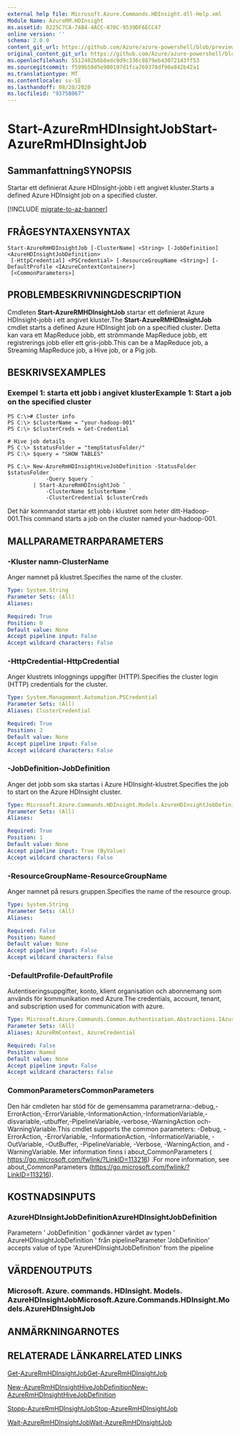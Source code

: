 ```yaml
---
external help file: Microsoft.Azure.Commands.HDInsight.dll-Help.xml
Module Name: AzureRM.HDInsight
ms.assetid: 0225C7CA-74B4-4ACC-870C-9539DF6ECC47
online version: ''
schema: 2.0.0
content_git_url: https://github.com/Azure/azure-powershell/blob/preview/src/ResourceManager/HDInsight/Commands.HDInsight/help/Start-AzureRmHDInsightJob.md
original_content_git_url: https://github.com/Azure/azure-powershell/blob/preview/src/ResourceManager/HDInsight/Commands.HDInsight/help/Start-AzureRmHDInsightJob.md
ms.openlocfilehash: 5512482b6b8edc0d9c336c8879eb43072143ff53
ms.sourcegitcommit: f599b50d5e980197d1fca769378df90a842b42a1
ms.translationtype: MT
ms.contentlocale: sv-SE
ms.lasthandoff: 08/20/2020
ms.locfileid: "93758067"
---
```

# <span data-ttu-id="d5234-101">Start-AzureRmHDInsightJob</span><span class="sxs-lookup"><span data-stu-id="d5234-101">Start-AzureRmHDInsightJob</span></span>

## <span data-ttu-id="d5234-102">Sammanfattning</span><span class="sxs-lookup"><span data-stu-id="d5234-102">SYNOPSIS</span></span>
<span data-ttu-id="d5234-103">Startar ett definierat Azure HDInsight-jobb i ett angivet kluster.</span><span class="sxs-lookup"><span data-stu-id="d5234-103">Starts a defined Azure HDInsight job on a specified cluster.</span></span>

[!INCLUDE [migrate-to-az-banner](../../includes/migrate-to-az-banner.md)]

## <span data-ttu-id="d5234-104">FRÅGESYNTAXEN</span><span class="sxs-lookup"><span data-stu-id="d5234-104">SYNTAX</span></span>

```
Start-AzureRmHDInsightJob [-ClusterName] <String> [-JobDefinition] <AzureHDInsightJobDefinition>
 [-HttpCredential] <PSCredential> [-ResourceGroupName <String>] [-DefaultProfile <IAzureContextContainer>]
 [<CommonParameters>]
```

## <span data-ttu-id="d5234-105">PROBLEMBESKRIVNING</span><span class="sxs-lookup"><span data-stu-id="d5234-105">DESCRIPTION</span></span>
<span data-ttu-id="d5234-106">Cmdleten **Start-AzureRMHDInsightJob** startar ett definierat Azure HDInsight-jobb i ett angivet kluster.</span><span class="sxs-lookup"><span data-stu-id="d5234-106">The **Start-AzureRMHDInsightJob** cmdlet starts a defined Azure HDInsight job on a specified cluster.</span></span>
<span data-ttu-id="d5234-107">Detta kan vara ett MapReduce jobb, ett strömmande MapReduce jobb, ett registrerings jobb eller ett gris-jobb.</span><span class="sxs-lookup"><span data-stu-id="d5234-107">This can be a MapReduce job, a Streaming MapReduce job, a Hive job, or a Pig job.</span></span>

## <span data-ttu-id="d5234-108">BESKRIVS</span><span class="sxs-lookup"><span data-stu-id="d5234-108">EXAMPLES</span></span>

### <span data-ttu-id="d5234-109">Exempel 1: starta ett jobb i angivet kluster</span><span class="sxs-lookup"><span data-stu-id="d5234-109">Example 1: Start a job on the specified cluster</span></span>
```
PS C:\># Cluster info
PS C:\> $clusterName = "your-hadoop-001"
PS C:\> $clusterCreds = Get-Credential

# Hive job details
PS C:\> $statusFolder = "tempStatusFolder/"
PS C:\> $query = "SHOW TABLES"

PS C:\> New-AzureRmHDInsightHiveJobDefinition -StatusFolder $statusFolder `
            -Query $query `
        | Start-AzureRmHDInsightJob `
            -ClusterName $clusterName `
            -ClusterCredential $clusterCreds
```

<span data-ttu-id="d5234-110">Det här kommandot startar ett jobb i klustret som heter ditt-Hadoop-001.</span><span class="sxs-lookup"><span data-stu-id="d5234-110">This command starts a job on the cluster named your-hadoop-001.</span></span>

## <span data-ttu-id="d5234-111">MALLPARAMETRAR</span><span class="sxs-lookup"><span data-stu-id="d5234-111">PARAMETERS</span></span>

### <span data-ttu-id="d5234-112">-Kluster namn</span><span class="sxs-lookup"><span data-stu-id="d5234-112">-ClusterName</span></span>
<span data-ttu-id="d5234-113">Anger namnet på klustret.</span><span class="sxs-lookup"><span data-stu-id="d5234-113">Specifies the name of the cluster.</span></span>

```yaml
Type: System.String
Parameter Sets: (All)
Aliases: 

Required: True
Position: 0
Default value: None
Accept pipeline input: False
Accept wildcard characters: False
```

### <span data-ttu-id="d5234-114">-HttpCredential</span><span class="sxs-lookup"><span data-stu-id="d5234-114">-HttpCredential</span></span>
<span data-ttu-id="d5234-115">Anger klustrets inloggnings uppgifter (HTTP).</span><span class="sxs-lookup"><span data-stu-id="d5234-115">Specifies the cluster login (HTTP) credentials for the cluster.</span></span>

```yaml
Type: System.Management.Automation.PSCredential
Parameter Sets: (All)
Aliases: ClusterCredential

Required: True
Position: 2
Default value: None
Accept pipeline input: False
Accept wildcard characters: False
```

### <span data-ttu-id="d5234-116">-JobDefinition</span><span class="sxs-lookup"><span data-stu-id="d5234-116">-JobDefinition</span></span>
<span data-ttu-id="d5234-117">Anger det jobb som ska startas i Azure HDInsight-klustret.</span><span class="sxs-lookup"><span data-stu-id="d5234-117">Specifies the job to start on the Azure HDInsight cluster.</span></span>

```yaml
Type: Microsoft.Azure.Commands.HDInsight.Models.AzureHDInsightJobDefinition
Parameter Sets: (All)
Aliases: 

Required: True
Position: 1
Default value: None
Accept pipeline input: True (ByValue)
Accept wildcard characters: False
```

### <span data-ttu-id="d5234-118">-ResourceGroupName</span><span class="sxs-lookup"><span data-stu-id="d5234-118">-ResourceGroupName</span></span>
<span data-ttu-id="d5234-119">Anger namnet på resurs gruppen.</span><span class="sxs-lookup"><span data-stu-id="d5234-119">Specifies the name of the resource group.</span></span>

```yaml
Type: System.String
Parameter Sets: (All)
Aliases: 

Required: False
Position: Named
Default value: None
Accept pipeline input: False
Accept wildcard characters: False
```

### <span data-ttu-id="d5234-120">-DefaultProfile</span><span class="sxs-lookup"><span data-stu-id="d5234-120">-DefaultProfile</span></span>
<span data-ttu-id="d5234-121">Autentiseringsuppgifter, konto, klient organisation och abonnemang som används för kommunikation med Azure.</span><span class="sxs-lookup"><span data-stu-id="d5234-121">The credentials, account, tenant, and subscription used for communication with azure.</span></span>

```yaml
Type: Microsoft.Azure.Commands.Common.Authentication.Abstractions.IAzureContextContainer
Parameter Sets: (All)
Aliases: AzureRmContext, AzureCredential

Required: False
Position: Named
Default value: None
Accept pipeline input: False
Accept wildcard characters: False
```

### <span data-ttu-id="d5234-122">CommonParameters</span><span class="sxs-lookup"><span data-stu-id="d5234-122">CommonParameters</span></span>
<span data-ttu-id="d5234-123">Den här cmdleten har stöd för de gemensamma parametrarna:-debug,-ErrorAction,-ErrorVariable,-InformationAction,-InformationVariable,-disvariable,-utbuffer,-PipelineVariable,-verbose,-WarningAction och-WarningVariable.</span><span class="sxs-lookup"><span data-stu-id="d5234-123">This cmdlet supports the common parameters: -Debug, -ErrorAction, -ErrorVariable, -InformationAction, -InformationVariable, -OutVariable, -OutBuffer, -PipelineVariable, -Verbose, -WarningAction, and -WarningVariable.</span></span> <span data-ttu-id="d5234-124">Mer information finns i about_CommonParameters ( https://go.microsoft.com/fwlink/?LinkID=113216) .</span><span class="sxs-lookup"><span data-stu-id="d5234-124">For more information, see about_CommonParameters (https://go.microsoft.com/fwlink/?LinkID=113216).</span></span>

## <span data-ttu-id="d5234-125">KOSTNADS</span><span class="sxs-lookup"><span data-stu-id="d5234-125">INPUTS</span></span>

### <span data-ttu-id="d5234-126">AzureHDInsightJobDefinition</span><span class="sxs-lookup"><span data-stu-id="d5234-126">AzureHDInsightJobDefinition</span></span>
<span data-ttu-id="d5234-127">Parametern ' JobDefinition ' godkänner värdet av typen ' AzureHDInsightJobDefinition ' från pipeline</span><span class="sxs-lookup"><span data-stu-id="d5234-127">Parameter 'JobDefinition' accepts value of type 'AzureHDInsightJobDefinition' from the pipeline</span></span>

## <span data-ttu-id="d5234-128">VÄRDEN</span><span class="sxs-lookup"><span data-stu-id="d5234-128">OUTPUTS</span></span>

### <span data-ttu-id="d5234-129">Microsoft. Azure. commands. HDInsight. Models. AzureHDInsightJob</span><span class="sxs-lookup"><span data-stu-id="d5234-129">Microsoft.Azure.Commands.HDInsight.Models.AzureHDInsightJob</span></span>

## <span data-ttu-id="d5234-130">ANMÄRKNINGAR</span><span class="sxs-lookup"><span data-stu-id="d5234-130">NOTES</span></span>

## <span data-ttu-id="d5234-131">RELATERADE LÄNKAR</span><span class="sxs-lookup"><span data-stu-id="d5234-131">RELATED LINKS</span></span>

[<span data-ttu-id="d5234-132">Get-AzureRmHDInsightJob</span><span class="sxs-lookup"><span data-stu-id="d5234-132">Get-AzureRmHDInsightJob</span></span>](./Get-AzureRmHDInsightJob.md)

[<span data-ttu-id="d5234-133">New-AzureRmHDInsightHiveJobDefinition</span><span class="sxs-lookup"><span data-stu-id="d5234-133">New-AzureRmHDInsightHiveJobDefinition</span></span>](./New-AzureRmHDInsightHiveJobDefinition.md)

[<span data-ttu-id="d5234-134">Stopp-AzureRmHDInsightJob</span><span class="sxs-lookup"><span data-stu-id="d5234-134">Stop-AzureRmHDInsightJob</span></span>](./Stop-AzureRmHDInsightJob.md)

[<span data-ttu-id="d5234-135">Wait-AzureRmHDInsightJob</span><span class="sxs-lookup"><span data-stu-id="d5234-135">Wait-AzureRmHDInsightJob</span></span>](./Wait-AzureRmHDInsightJob.md)


